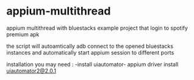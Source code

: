 # appium-multithread
appium multithread with bluestacks example project that login to spotify premium apk
 

the script will autoamtically adb connect to the opened bluestacks instances and automatically start appium session to different ports  

installation you may need : 
-install uiautomator-
appium driver install uiautomator2@2.0.1

